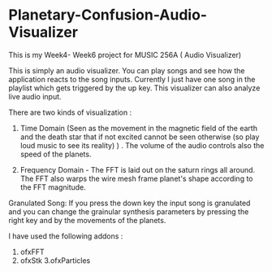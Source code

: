 # Planetary-Confusion-Audio-Visualizer
This is my Week4- Week6 project for MUSIC 256A ( Audio Visualizer)

This is simply an audio visualizer. You can play songs and see how the application reacts to the song inputs. Currently I just have one song
in the playlist which gets triggered by the up key. This visualizer can also analyze live audio input. 

There are two kinds of visualization :

1. Time Domain (Seen as the movement in the magnetic field of the earth and the death star that if not excited cannot be seen otherwise (so 
play loud music to see its reality) ) . The volume of the audio controls also the speed of the planets. 

2. Frequency Domain - The FFT is laid out on the saturn rings all around. The FFT also warps the wire mesh frame planet's shape according to 
the FFT magnitude. 


Granulated Song: If you press the down key the input song is granulated and you can change the grainular synthesis parameters by pressing the 
right key and by the movements of the planets. 

I have used the following addons :

1. ofxFFT
2. ofxStk
3.ofxParticles
